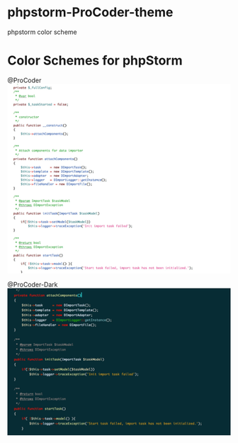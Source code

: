 # phpstorm-ProCoder-theme
phpstorm color scheme

# Color Schemes for phpStorm
@ProCoder
![alt text](/screenshot.png "Title")

@ProCoder-Dark
![alt text](/screenshot-Dark.png "Title")

